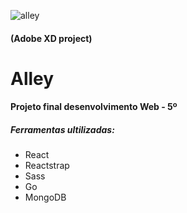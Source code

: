 ![alley](https://user-images.githubusercontent.com/36689790/64336210-cfdce780-cfb2-11e9-9289-b4f08fcffd13.png)
#### (Adobe XD project)

# Alley
#### Projeto final desenvolvimento Web - 5º

##### Ferramentas ultilizadas:

- React
- Reactstrap
- Sass
- Go
- MongoDB
